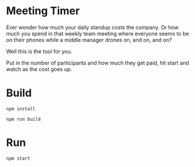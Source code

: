 # Meeting Timer
Ever wonder how much your daily standup costs the company.  Or how much you spend in that weekly team meeting where everyone seems to be on their phones while a middle manager drones on, and on, and on? 

Well this is the tool for you.  

Put in the number of participants and how much they get paid, hit start and watch as the cost goes up. 

# Build
`npm install`

`npm run build`

# Run
`npm start`
